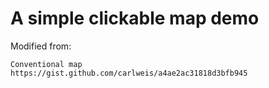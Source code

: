 # A simple clickable map demo

Modified from:

    Conventional map
    https://gist.github.com/carlweis/a4ae2ac31818d3bfb945


